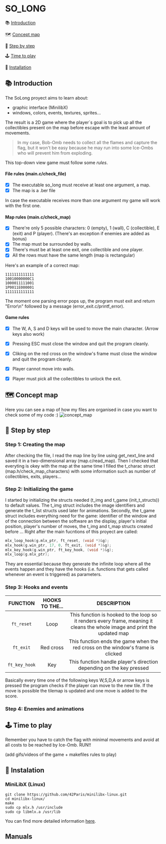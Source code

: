 # SO_LONG

:books: [Introduction](#introduction)
 
:world_map: [Concept map](#concept-map)
 
:footprints: [Step by step](#step-by-step)

:joystick: [Time to play](#time-to-play)

:receipt: [Installation](#installation)


## :books: Introduction
The SoLong proyect aims to learn about:
- graphic interface (MinilibX)
- windows, colors, events, textures, sprites...

The result is a 2D game where the player`s goal is to pick up all the collectibles present on the map before escape with the least amount of movements. 
>In my case, Bob-Omb needs to collect all the flames and capture the flag, but it won't be easy because he may run into some Ice-Ombs who will prevent him from exploding.






This top-down view game must follow some *rules*.

#### File rules (main.c/check_file)
- [x] The executable so_long must receive at least one argument, a map.
- [x] The map is a .ber file

In case the executable receives more than one argument my game will work with the first one.

#### Map rules (main.c/check_map)
- [x] There're only 5 possible characters: 0 (empty), 1 (wall), C (collectible), E (exit) and P (player). (There's an exception if enemies are added as bonus)
- [x] The map must be surrounded by walls.
- [x] There's must be at least one exit, one collectible and one player.
- [x] All the rows must have the same length (map is rectangular)

Here's an example of a correct map:
```
1111111111111
10010000000C1
1000011111001
1P0011E000001
1111111111111
```
The moment one parsing error pops up, the program must exit and return "Error\n" followed by a message (error_exit.c/printf_error).

#### Game rules
- [x] The W, A, S and D keys will be used to move the main character. (Arrow keys also work)
- [x] Pressing ESC must close the window and quit the program cleanly.
- [x] Cliking on the red cross on the window's frame must close the window and quit the program cleanly.
- [x] Player cannot move into walls.
- [x] Player must pick all the collectibles to unlock the exit.


## :world_map: Concept map
Here you can see a map of how my files are organised in case you want to check some of my code :)
![concept_map](https://user-images.githubusercontent.com/71781441/132043927-31c57166-0ef5-45bd-ab61-9de53ebc99af.jpg)


## :footprints: Step by step

### Step 1: Creating the map
After checking the file, I read the map line by line using get_next_line and saved it in a two-dimensional array (map.c/read_map). Then I checked that everyting is okey with the map at the same time I filled the t_charac struct (map.h/check_map_characters) with some information such as number of collectibles, exits, players...

### Step 2: Initializing the game
I started by initializing the structs needed (t_img and t_game (init_t_structs)) to default values. The t_img struct includes the image identifiers and generate the t_list structs used later for animations. Secondly, the t_game struct includes everything need for the game: identifier of the window and of the connection between the software an the display, player's initial position, player's number of moves, the t_img and t_map structs created before ...
Right after the main fucntions of this proyect are called:
```c
mlx_loop_hook(g.mlx_ptr, ft_reset, (void *)&g);
mlx_hook(g.win_ptr, 17, 0, ft_exit, (void *)&g);    
mlx_key_hook(g.win_ptr, ft_key_hook, (void *)&g);
mlx_loop(g.mlx_ptr);
```
They are essential because they generate the infinite loop where all the events happen and they have the hooks (i.e. functions that gets called whenever an event is triggered) as parameters.

### Step 3: Hooks and events
| FUNCTION | HOOKS TO THE...  | DESCRIPTION  |
| :------: | :--------------: | :----------: |
| `ft_reset` | Loop |This function is hooked to the loop so it renders every frame, meaning it cleans the whole image and print the updated map|
| `ft_exit` | Red cross |This function ends the game when the red cross on the window's frame is clicked |
| `ft_key_hook` | Key | This function handle player's direction depending on the key pressed|

Basically every time one of the following keys W,S,D,A or arrow keys is pressed the program checks if the player can move to the new tile. If the move is possible the tilemap is updated and one move is added to the score.

### Step 4: Enemies and animations


## :joystick: Time to play
Remember you have to catch the flag with minimal movements and avoid at all costs to be reached by Ice-Omb. RUN!!

(add gifs/videos of the game + makefiles rules to play)


## 	:receipt: Instalation

### MiniLibX (Linux)
```shell
git clone https://github.com/42Paris/minilibx-linux.git
cd minilibx-linux/
make
sudo cp mlx.h /usr/include
sudo cp libmlx.a /usr/lib
```
You can find more detailed information [here](https://github.com/42Paris/minilibx-linux).

## Manuals


